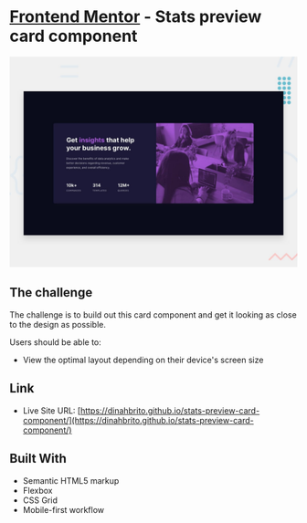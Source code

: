 # [Frontend Mentor](frontendmentor.io/) - Stats preview card component

![](./images/screenshot.jpg)

## The challenge
The challenge is to build out this card component and get it looking as close to the design as possible.

Users should be able to:

- View the optimal layout depending on their device's screen size

## Link

- Live Site URL: [https://dinahbrito.github.io/stats-preview-card-component/](https://dinahbrito.github.io/stats-preview-card-component/)

## Built With

- Semantic HTML5 markup
- Flexbox
- CSS Grid
- Mobile-first workflow



